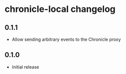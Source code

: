 # chronicle-local changelog

## 0.1.1

- Allow sending arbitrary events to the Chronicle proxy

## 0.1.0

- Initial release
